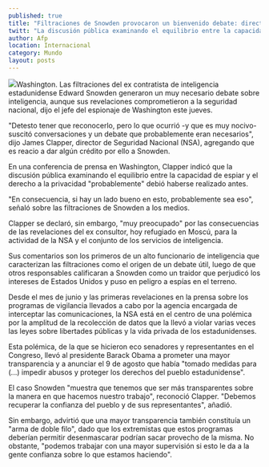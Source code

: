 ```yaml
---
published: true
title: "Filtraciones de Snowden provocaron un bienvenido debate: director de NSA"
twitt: "La discusión pública examinando el equilibrio entre la capacidad de espiar y el derecho a la privacidad \"probablemente\" debió haberse realizado antes, afirmó James Clapper, director de seguridad nacional."
author: Afp
location: Internacional
category: Mundo
layout: posts
---
```


![](http://i.imgur.com/J7Rx2xIm.jpg)Washington. Las filtraciones del ex contratista de inteligencia estadunidense Edward Snowden generaron un muy necesario debate sobre inteligencia, aunque sus revelaciones comprometieron a la seguridad nacional, dijo el jefe del espionaje de Washington este jueves.

"Detesto tener que reconocerlo, pero lo que ocurrió -y que es muy nocivo- suscitó conversaciones y un debate que probablemente eran necesarios", dijo James Clapper, director de Seguridad Nacional (NSA), agregando que es reacio a dar algún crédito por ello a Snowden.

En una conferencia de prensa en Washington, Clapper indicó que la discusión pública examinando el equilibrio entre la capacidad de espiar y el derecho a la privacidad "probablemente" debió haberse realizado antes.

"En consecuencia, si hay un lado bueno en esto, probablemente sea eso", señaló sobre las filtraciones de Snowden a los medios.

Clapper se declaró, sin embargo, "muy preocupado" por las consecuencias de las revelaciones del ex consultor, hoy refugiado en Moscú, para la actividad de la NSA y el conjunto de los servicios de inteligencia.

Sus comentarios son los primeros de un alto funcionario de inteligencia que caracterizan las filtraciones como el origen de un debate útil, luego de que otros responsables calificaran a Snowden como un traidor que perjudicó los intereses de Estados Unidos y puso en peligro a espías en el terreno.

Desde el mes de junio y las primeras revelaciones en la prensa sobre los programas de vigilancia llevados a cabo por la agencia encargada de interceptar las comunicaciones, la NSA está en el centro de una polémica por la amplitud de la recolección de datos que la llevó a violar varias veces las leyes sobre libertades públicas y la vida privada de los estadunidenses.

Esta polémica, de la que se hicieron eco senadores y representantes en el Congreso, llevó al presidente Barack Obama a prometer una mayor transparencia y a anunciar el 9 de agosto que había "tomado medidas para (...) impedir abusos y proteger los derechos del pueblo estadunidense".

El caso Snowden "muestra que tenemos que ser más transparentes sobre la manera en que hacemos nuestro trabajo", reconoció Clapper. "Debemos recuperar la confianza del pueblo y de sus representantes", añadió.

Sin embargo, advirtió que una mayor transparencia también constituía un "arma de doble filo", dado que los extremistas que estos programas deberían permitir desenmascarar podrían sacar provecho de la misma. No obstante, "podemos trabajar con una mayor supervisión si esto le da a la gente confianza sobre lo que estamos haciendo".

